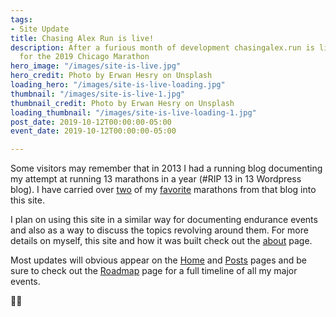 ```yaml
---
tags:
- Site Update
title: Chasing Alex Run is live!
description: After a furious month of development chasingalex.run is live in time
  for the 2019 Chicago Marathon
hero_image: "/images/site-is-live.jpg"
hero_credit: Photo by Erwan Hesry on Unsplash
loading_hero: "/images/site-is-live-loading.jpg"
thumbnail: "/images/site-is-live-1.jpg"
thumbnail_credit: Photo by Erwan Hesry on Unsplash
loading_thumbnail: "/images/site-is-live-loading-1.jpg"
post_date: 2019-10-12T00:00:00-05:00
event_date: 2019-10-12T00:00:00-05:00

---
```

Some visitors may remember that in 2013 I had a running blog documenting my attempt at running 13 marathons in a year (#RIP 13 in 13 Wordpress blog). I have carried over [two](https://chasingalex.run/posts/marathon-20-bank-of-america-chicago-marathon-2013/ "Chicago Marathon 2013") of my [favorite](https://chasingalex.run/posts/big-sur-marathon-2013-recap/ "Big Sur Marathon") marathons from that blog into this site.

I plan on using this site in a similar way for documenting endurance events and also as a way to discuss the topics revolving around them. For more details on myself, this site and how it was built check out the [about](https://chasingalex.run/about/ "About") page.

Most updates will obvious appear on the [Home](https://chasingalex.run/ "Home") and [Posts](https://chasingalex.run/posts/ "Posts") pages and be sure to check out the [Roadmap](https://chasingalex.run/roadmap/ "Roadmap") page for a full timeline of all my major events.

🏃‍♂️